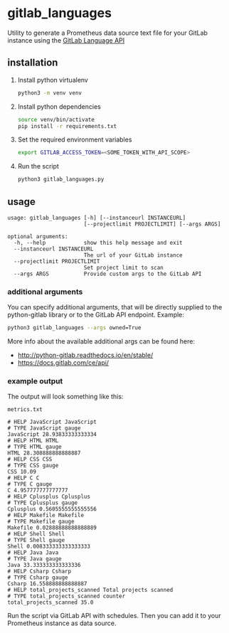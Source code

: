 # gitlab_languages

Utility to generate a Prometheus data source text file for your GitLab instance
using the [GitLab Language API](https://docs.gitlab.com/ee/api/projects.html#languages)

## installation

1. Install python virtualenv

    ```bash
    python3 -m venv venv
    ```

2. Install python dependencies

    ```bash
    source venv/bin/activate
    pip install -r requirements.txt
    ```

3. Set the required environment variables
    ```bash
    export GITLAB_ACCESS_TOKEN=<SOME_TOKEN_WITH_API_SCOPE>
    ```

3. Run the script

    ```bash
    python3 gitlab_languages.py
    ```
 
## usage

```
usage: gitlab_languages [-h] [--instanceurl INSTANCEURL]
                        [--projectlimit PROJECTLIMIT] [--args ARGS]

optional arguments:
  -h, --help            show this help message and exit
  --instanceurl INSTANCEURL
                        The url of your GitLab instance
  --projectlimit PROJECTLIMIT
                        Set project limit to scan
  --args ARGS           Provide custom args to the GitLab API
```

### additional arguments

You can specify additional arguments, that will be directly supplied to the
python-gitlab library or to the GitLab API endpoint.
Example:

```bash
python3 gitlab_languages --args owned=True
``` 

More info about the available additional args can be found here:

* http://python-gitlab.readthedocs.io/en/stable/
* https://docs.gitlab.com/ce/api/

### example output

The output will look something like this:

```
metrics.txt

# HELP JavaScript JavaScript
# TYPE JavaScript gauge
JavaScript 28.93833333333334
# HELP HTML HTML
# TYPE HTML gauge
HTML 28.308888888888887
# HELP CSS CSS
# TYPE CSS gauge
CSS 10.09
# HELP C C
# TYPE C gauge
C 4.957777777777777
# HELP Cplusplus Cplusplus
# TYPE Cplusplus gauge
Cplusplus 0.5605555555555556
# HELP Makefile Makefile
# TYPE Makefile gauge
Makefile 0.02888888888888889
# HELP Shell Shell
# TYPE Shell gauge
Shell 0.008333333333333333
# HELP Java Java
# TYPE Java gauge
Java 33.333333333333336
# HELP Csharp Csharp
# TYPE Csharp gauge
Csharp 16.558888888888887
# HELP total_projects_scanned Total projects scanned
# TYPE total_projects_scanned counter
total_projects_scanned 35.0
```

Run the script via GitLab API with schedules.
Then you can add it to your Prometheus instance as data source.
